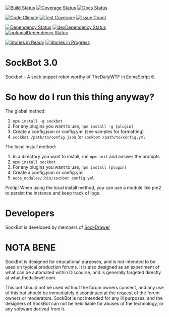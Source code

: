 [![Build Status](https://travis-ci.org/SockDrawer/SockBot.svg?branch=master)](https://travis-ci.org/SockDrawer/SockBot)
[![Coverage Status](https://coveralls.io/repos/SockDrawer/SockBot/badge.svg?branch=master)](https://coveralls.io/r/SockDrawer/SockBot?branch=master)
[![Docs Status](https://readthedocs.org/projects/sockbot/badge/?version=latest)](http://sockbot.readthedocs.org/)

[![Code Climate](https://codeclimate.com/github/SockDrawer/SockBot/badges/gpa.svg)](https://codeclimate.com/github/SockDrawer/SockBot)
[![Test Coverage](https://codeclimate.com/github/SockDrawer/SockBot/badges/coverage.svg)](https://codeclimate.com/github/SockDrawer/SockBot/coverage)
[![Issue Count](https://codeclimate.com/github/SockDrawer/SockBot/badges/issue_count.svg)](https://codeclimate.com/github/SockDrawer/SockBot)

[![Dependency Status](https://david-dm.org/SockDrawer/SockBot/master.svg)](https://david-dm.org/SockDrawer/SockBot/master)
[![devDependency Status](https://david-dm.org/SockDrawer/SockBot/master/dev-status.svg)](https://david-dm.org/SockDrawer/SockBot/master#info=devDependencies)
[![optionalDependency Status](https://david-dm.org/SockDrawer/SockBot/master/optional-status.svg)](https://david-dm.org/SockDrawer/SockBot/master#info=optionalDependencies)

[![Stories in Ready](https://badge.waffle.io/sockdrawer/sockbot.png?label=ready&title=Ready)](https://waffle.io/sockdrawer/sockbot)
[![Stories in Progress](https://badge.waffle.io/sockdrawer/sockbot.png?label=in%20progress&title=In%20Progress)](https://waffle.io/sockdrawer/sockbot)


SockBot 3.0
===========
Sockbot - A sock puppet robot worthy of TheDailyWTF in EcmaScript 6.

So how do I run this thing anyway?
===========
The global method:

1. `npm install -g sockbot`
2. For any plugins you want to use, `npm install -g [plugin]`
3. Create a config.json or config.yml (see samples for formatting)
4. `sockbot /path/to/config.json` (or `sockbot /path/to/config.yml`

The local install method:

1. In a directory you want to install, run `npm init` and answer the prompts
2. `npm install sockbot`
3. For any plugins you want to use, `npm install [plugin]`
4. Create a config.json or config.yml
5. `node_modules/.bin/sockbot config.yml`

Protip: When using the local install method, you can use a module like pm2 to persist the instance and keep track of logs. 

Developers
==========
SockBot is developed by members of [SockDrawer](https://github.com/SockDrawer)

NOTA BENE
=========

SockBot is designed for educational purposes, and is not intended to be used on typical production forums. It is also 
designed as an experiment of what can be automated within Discourse, and is generally targeted directly at 
what.thedailywtf.com.

This bot should not be used without the forum owners consent, and any use of this bot should be immediately 
discontinued at the request of the forum owners or moderators. SockBot is not intended for any ill purposes, and the 
designers of SockBot can not be held liable for abuses of the technology, or any software derived from it.

